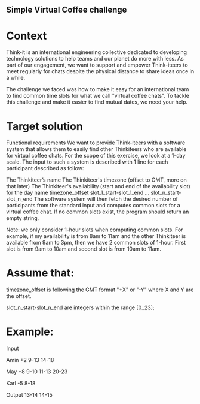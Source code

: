 ## Simple Virtual Coffee challenge
# Context


Think-it is an international engineering collective dedicated to developing technology solutions to help teams and our planet do more with less. As part of our engagement, we want to support and empower Think-iteers to meet regularly for chats despite the physical distance to share ideas once in a while.

The challenge we faced was how to make it easy for an international team to find common time slots for what we call "virtual coffee chats". To tackle this challenge and make it easier to find mutual dates, we need your help.

# Target solution
Functional requirements
We want to provide Think-iteers with a software system that allows them to easily find other Thinkiteers who are available for virtual coffee chats. For the scope of this exercise, we look at a 1-day scale. The input to such a system is described with 1 line for each participant described as follow:

The Thinkiteer’s name
The Thinkiteer's timezone (offset to GMT, more on that later)
The Thinkiteer's availability (start and end of the availability slot) for the day
name timezone_offset slot_1_start-slot_1_end ... slot_n_start-slot_n_end
The software system will then fetch the desired number of participants from the standard input and computes common slots for a virtual coffee chat. If no common slots exist, the program should return an empty string.

Note: we only consider 1-hour slots when computing common slots. For example, if my availability is from 8am to 11am and the other Thinkiteer is available from 9am to 3pm, then we have 2 common slots of 1-hour. First slot is from 9am to 10am and second slot is from 10am to 11am.

# Assume that:
timezone_offset is following the GMT format "+X" or "-Y" where X and Y are the offset.

slot_n_start-slot_n_end are integers within the range [0..23];


# Example:
Input

Amin +2 9-13 14-18

May +8 9-10 11-13 20-23

Karl -5 8-18

Output
13-14 14-15
